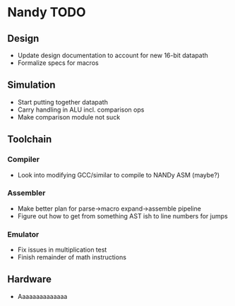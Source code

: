 # Nandy TODO

## Design
* Update design documentation to account for new 16-bit datapath
* Formalize specs for macros

## Simulation
* Start putting together datapath
* Carry handling in ALU incl. comparison ops
* Make comparison module not suck

## Toolchain
### Compiler
* Look into modifying GCC/similar to compile to NANDy ASM (maybe?)

### Assembler
* Make better plan for parse->macro expand->assemble pipeline
* Figure out how to get from something AST ish to line numbers for jumps

### Emulator
* Fix issues in multiplication test
* Finish remainder of math instructions

## Hardware
* Aaaaaaaaaaaaaa
